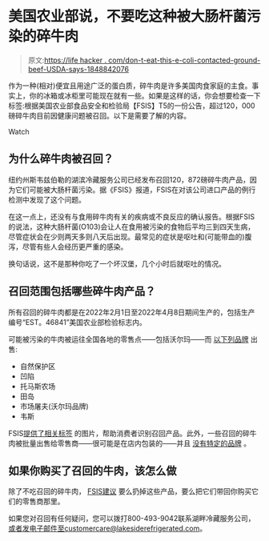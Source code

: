 # 美国农业部说，不要吃这种被大肠杆菌污染的碎牛肉

> 原文:[https://life hacker . com/don-t-eat-this-e-coli-contacted-ground-beef-USDA-says-1848842076](https://lifehacker.com/don-t-eat-this-e-coli-tainted-ground-beef-usda-says-1848842076)

作为一种(相对)便宜且用途广泛的蛋白质，碎牛肉是许多美国肉食家庭的主食。事实上，你的冰箱或冰柜里可能现在就有一些。如果是这样的话，你会想要检查一下标签:根据美国农业部食品安全和检验局【FSIS】T5的一份公告，超过120，000磅碎牛肉目前因健康问题被召回。以下是需要了解的内容。

Watch

## 为什么碎牛肉被召回？

纽约州斯韦兹伯勒的湖滨冷藏服务公司已经发布召回120，872磅碎牛肉产品，因为它们可能被大肠杆菌污染。据《FSIS》报道，FSIS在对该公司进口产品的例行检测中发现了这个问题。

在这一点上，还没有与食用碎牛肉有关的疾病或不良反应的确认报告。根据FSIS的说法，这种大肠杆菌(O103)会让人在食用被污染的食物后平均三到四天生病，尽管症状会在少则两天多则八天后出现。最常见的症状是呕吐和(可能带血的)腹泻，尽管有些人会经历更严重的感染。

换句话说，这不是那种你吃了一个坏汉堡，几个小时后就呕吐的情况。

## 召回范围包括哪些碎牛肉产品？

所有召回的碎牛肉都是在2022年2月1日至2022年4月8日期间生产的，包括生产编号“EST。46841”美国农业部检验标志内。

可能被污染的牛肉被运往全国各地的零售点——包括沃尔玛——而 [以下列品牌](https://www.fsis.usda.gov/sites/default/files/media_file/2022-04/Recall-011-2022-Affected-Products-Sheet_0.pdf) 出售:

*   自然保护区
*   凹陷
*   托马斯农场
*   田岛
*   市场屠夫(沃尔玛品牌)
*   韦斯

FSIS[提供了相关标签](https://www.fsis.usda.gov/sites/default/files/food_label_pdf/2022-04/011-2022-labels_0.pdf) 的图片，帮助消费者识别召回产品。此外，一些召回的碎牛肉被批量出售给零售商——很可能是在店内包装的——并且 [没有特定的品牌](https://www.fsis.usda.gov/sites/default/files/media_file/2022-04/Recall-011-2022-Affected-Products-Sheet_0.pdf) 。

## 如果你购买了召回的牛肉，该怎么做

除了不吃召回的碎牛肉， [FSIS建议](https://www.fsis.usda.gov/recalls-alerts/lakeside-refrigerated-services-recalls-ground-beef-products-due-possible-e-coli-o103) 要么扔掉这些产品，要么把它们带回你购买它们的零售商那里。

如果您对召回有任何疑问，您可以拨打800-493-9042联系湖畔冷藏服务公司，或者发电子邮件至customercare@lakesiderefrigerated.com。